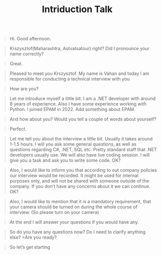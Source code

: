 <h1 align="center"> Intriduction Talk</h1>

<br/><br/>

>Hi. Good afternoon. 

>Krszysztof(Maharashtra, Astvatsatour) right? Did I pronounce your name correctly?  

>Great.  

>Pleased to meet you Krszysztof. My name is Vahan and today I am responsible for conducting a technical interview with you. 

>How are you? 

>Let me introduce myself a little bit. I am a .NET developer with around 8 years of experience. Also I have some experience working with Python. I joined EPAM in 2022. Add something about EPAM. 

>And how about you? Would you tell a couple of words about yourself? 

>Perfect. 

>Let me tell you about the interview a little bit. Usually it takes around 1-1.5 hours. I will you ask some general questions, as well as questions regarding C#, .NET, SQL etc. Pretty standard staff that .NET developers usually use. We will also have live coding session. I will  give you a task and ask you to write some code. OK? 

>Also, I would like to inform you that according to out company policies our interview would be recorded. It might be used for internal purposes only, and will not be shared with someone outside of the company. If you don’t have any concerns about it we can continue. OK? 

>Also, I would like to mention that it is a mandatory requirement, that your camera should be turned on during the whole course of interview. (So please turn on your camera) 

>At the end I will answer your questions if you would have any. 

>So do you have any questions now? Do I need to clarify anything else? >Are you ready? 

>So let’s get starting 

